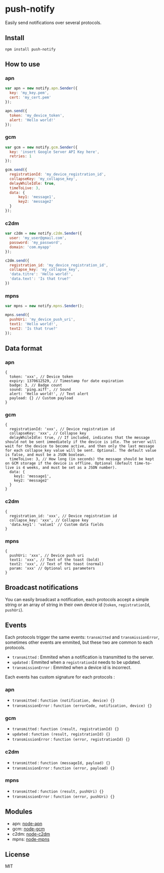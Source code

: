 # push-notify

Easily send notifications over several protocols.

## Install

```
npm install push-notify
```

## How to use

### apn

```javascript
var apn = new notify.apn.Sender({
  key: 'my_key.pem',
  cert: 'my_cert.pem'
});

apn.send({
  token: 'my_device_token',
  alert: 'Hello world!'
});
```

### gcm

```javascript
var gcm = new notify.gcm.Sender({
  key: 'insert Google Server API Key here',
  retries: 1
});

gcm.send({
  registrationId: 'my_device_registration_id',
  collapseKey: 'my_collapse_key',
  delayWhileIdle: true,
  timeToLive: 3,
  data: {
      key1: 'message1',
      key2: 'message2'
  }
});
```

### c2dm

```javascript
var c2dm = new notify.c2dm.Sender({
  user: 'my_user@gmail.com',
  password: 'my_password',
  domain: 'com.myapp'
});

c2dm.send({
  registration_id: 'my_device_registration_id',
  collapse_key: 'my_collapse_key',
  'data.titre': 'Hello world!',
  'data.text': 'Is that true?'
})

```

### mpns

```javascript
var mpns = new notify.mpns.Sender();

mpns.send({
  pushUri: 'my_device_push_uri',
  text1: 'Hello world!',
  text2: 'Is that true?'
});
```

## Data format

### apn

```
{
  token: 'xxx', // Device token
  expiry: 1370612529, // Timestamp for date expiration
  badge: 3, // Badge count
  sound: 'ping.aiff', // Sound
  alert: 'Hello world!', // Text alert
  payload: {} // Custom payload
}
```

### gcm

```
{
  registrationId: 'xxx', // Device registration id
  collapseKey: 'xxx', // Collapse key
  delayWhileIdle: true, // If included, indicates that the message should not be sent immediately if the device is idle. The server will wait for the device to become active, and then only the last message for each collapse_key value will be sent. Optional. The default value is false, and must be a JSON boolean.
  timeToLive: 3, // How long (in seconds) the message should be kept on GCM storage if the device is offline. Optional (default time-to-live is 4 weeks, and must be set as a JSON number).
  data: {
    key1: 'message1',
    key2: 'message2'
  }
}
```

### c2dm

```
{
  registration_id: 'xxx', // Device registration id
  collapse_key: 'xxx', // Collapse key
  'data.key1': 'value1' // Custom data fields
}
```

### mpns

```
{
  pushUri: 'xxx', // Device push uri
  text1: 'xxx', // Text of the toast (bold)
  text2: 'xxx', // Text of the toast (normal)
  param: 'xxx' // Optional uri parameters
}
```

## Broadcast notifications

You can easily broadcast a notification, each protocols accept a simple string or an array of string in their own device id (`token`, `registrationId`, `pushUri`).

## Events

Each protocols trigger the same events: `transmitted` and `transmissionError`, sometimes other events are emmited, but these two are common to each protocols.

* `transmitted` : Emmited when a notification is transmitted to the server.
* `updated` : Emmited when a `registrationId` needs to be updated.
* `transmissionError` : Emmited when a device id is incorrect.

Each events has custom signature for each protocols :

### apn

* `transmitted` : `function (notification, device) {}`
* `transmissionError` : `function (errorCode, notification, device) {}`

### gcm

* `transmitted` : `function (result, registrationId) {}`
* `updated` : `function (result, registrationId) {}`
* `transmissionError` : `function (error, registrationId) {}`

### c2dm

* `transmitted` : `function (messageId, payload) {}`
* `transmissionError` : `function (error, payload) {}`

### mpns

* `transmitted` : `function (result, pushUri) {}`
* `transmissionError` : `function (error, pushUri) {}`

## Modules

* apn: [node-apn](https://github.com/argon/node-apn)
* gcm: [node-gcm](https://github.com/ToothlessGear/node-gcm)
* c2dm: [node-c2dm](https://github.com/SpeCT/node-c2dm)
* mpns: [node-mpns](https://github.com/jeffwilcox/mpns)

## License

MIT
